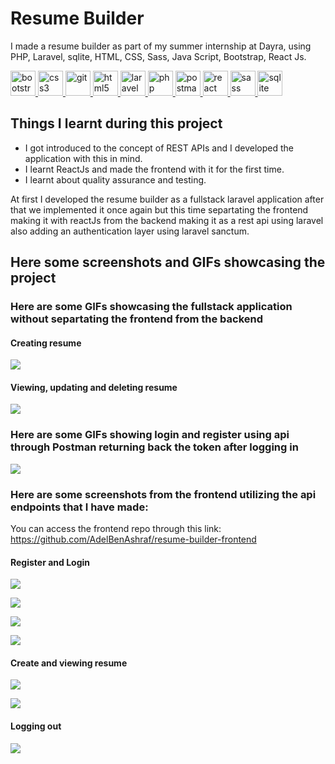 
# Resume Builder

I made a resume builder as part of my summer internship at Dayra, using PHP, Laravel, sqlite, HTML, CSS, Sass, Java Script, Bootstrap, React Js.

<p align="left"> <a href="https://getbootstrap.com" target="_blank" rel="noreferrer"> <img src="https://raw.githubusercontent.com/devicons/devicon/master/icons/bootstrap/bootstrap-plain-wordmark.svg" alt="bootstrap" width="40" height="40"/> </a> <a href="https://www.w3schools.com/css/" target="_blank" rel="noreferrer"> <img src="https://raw.githubusercontent.com/devicons/devicon/master/icons/css3/css3-original-wordmark.svg" alt="css3" width="40" height="40"/> </a> <a href="https://git-scm.com/" target="_blank" rel="noreferrer"> <img src="https://www.vectorlogo.zone/logos/git-scm/git-scm-icon.svg" alt="git" width="40" height="40"/> </a> <a href="https://www.w3.org/html/" target="_blank" rel="noreferrer"> <img src="https://raw.githubusercontent.com/devicons/devicon/master/icons/html5/html5-original-wordmark.svg" alt="html5" width="40" height="40"/> </a> <a href="https://laravel.com/" target="_blank" rel="noreferrer"> <img src="https://raw.githubusercontent.com/devicons/devicon/master/icons/laravel/laravel-plain-wordmark.svg" alt="laravel" width="40" height="40"/> </a> <a href="https://www.php.net" target="_blank" rel="noreferrer"> <img src="https://raw.githubusercontent.com/devicons/devicon/master/icons/php/php-original.svg" alt="php" width="40" height="40"/> </a> <a href="https://postman.com" target="_blank" rel="noreferrer"> <img src="https://www.vectorlogo.zone/logos/getpostman/getpostman-icon.svg" alt="postman" width="40" height="40"/> </a> <a href="https://reactjs.org/" target="_blank" rel="noreferrer"> <img src="https://raw.githubusercontent.com/devicons/devicon/master/icons/react/react-original-wordmark.svg" alt="react" width="40" height="40"/> </a> <a href="https://sass-lang.com" target="_blank" rel="noreferrer"> <img src="https://raw.githubusercontent.com/devicons/devicon/master/icons/sass/sass-original.svg" alt="sass" width="40" height="40"/> </a> <a href="https://www.sqlite.org/" target="_blank" rel="noreferrer"> <img src="https://www.vectorlogo.zone/logos/sqlite/sqlite-icon.svg" alt="sqlite" width="40" height="40"/> </a> </p>

<h2>Things I learnt during this project</h2>

<ul>
<li>I got introduced to the concept of REST APIs and I developed the application with this in mind. </li>
<li> I learnt ReactJs and made the frontend with it for the first time. </li>
<li> I learnt about quality assurance and testing. </li>
</ul>


<p>At first I developed the resume builder as a fullstack laravel application after that we implemented it once again but this time separtating the frontend making it with reactJs from the backend making it as a rest api using laravel also adding an authentication layer using laravel sanctum.</p>

<h2>Here some screenshots and GIFs showcasing the project</h2>

<h3>Here are some GIFs showcasing the fullstack application without separtating the frontend from the backend</h3>

<h4>Creating resume</h4>

![](https://github.com/AdelBenAshraf/resume-builder/blob/main/resume-builder-showcase/creating-resume-fullstack.gif)

<h4>Viewing, updating and deleting resume</h4>

![](https://github.com/AdelBenAshraf/resume-builder/blob/main/resume-builder-showcase/updating-and-deleting-viewing-fullstack.gif)

<h3>Here are some GIFs showing login and register using api through Postman returning back the token after logging in</h3>

![](https://github.com/AdelBenAshraf/resume-builder/blob/main/resume-builder-showcase/login-register-api.gif)

<h3>Here are some screenshots from the frontend utilizing the api endpoints that I have made:</h3>

You can access the frontend repo through this link: https://github.com/AdelBenAshraf/resume-builder-frontend

<h4>Register and Login</h4>

![](https://github.com/AdelBenAshraf/resume-builder/blob/main/resume-builder-showcase/register-react.png)

![](https://github.com/AdelBenAshraf/resume-builder/blob/main/resume-builder-showcase/registered-react.png)

![](https://github.com/AdelBenAshraf/resume-builder/blob/main/resume-builder-showcase/invalid-react.png)

![](https://github.com/AdelBenAshraf/resume-builder/blob/main/resume-builder-showcase/loggedin-react.png)

<h4>Create and viewing resume</h4>

![](https://github.com/AdelBenAshraf/resume-builder/blob/main/resume-builder-showcase/create-resume-react.png)

![](https://github.com/AdelBenAshraf/resume-builder/blob/main/resume-builder-showcase/resume-react.png)

<h4>Logging out</h4>

![](https://github.com/AdelBenAshraf/resume-builder/blob/main/resume-builder-showcase/logout-react.png)
